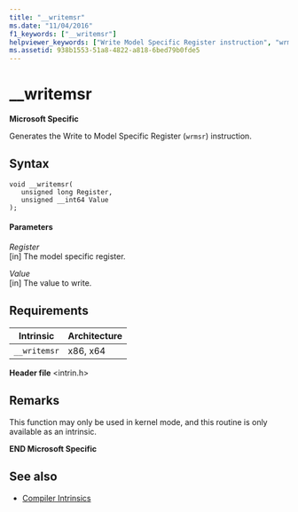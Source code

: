 ```yaml
---
title: "__writemsr"
ms.date: "11/04/2016"
f1_keywords: ["__writemsr"]
helpviewer_keywords: ["Write Model Specific Register instruction", "wrmsr instruction", "__writemsr intrinsic"]
ms.assetid: 938b1553-51a8-4822-a818-6bed79b0fde5
---
```

# __writemsr

**Microsoft Specific**

Generates the Write to Model Specific Register (`wrmsr`) instruction.

## Syntax

```
void __writemsr(
   unsigned long Register,
   unsigned __int64 Value
);
```

#### Parameters

*Register*<br/>
[in] The model specific register.

*Value*<br/>
[in] The value to write.

## Requirements

|Intrinsic|Architecture|
|---------------|------------------|
|`__writemsr`|x86, x64|

**Header file** \<intrin.h>

## Remarks

This function may only be used in kernel mode, and this routine is only available as an intrinsic.

**END Microsoft Specific**

## See also

- [Compiler Intrinsics](../intrinsics/compiler-intrinsics.md)
